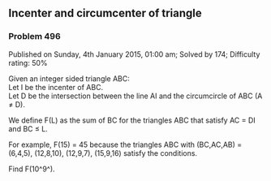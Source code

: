 Incenter and circumcenter of triangle
-------------------------------------

### Problem 496

Published on Sunday, 4th January 2015, 01:00 am; Solved by 174;
Difficulty rating: 50%

Given an integer sided triangle ABC:\
 Let I be the incenter of ABC.\
 Let D be the intersection between the line AI and the circumcircle of
ABC (A ≠ D).

We define F(L) as the sum of BC for the triangles ABC that satisfy AC =
DI and BC ≤ L.

For example, F(15) = 45 because the triangles ABC with (BC,AC,AB) =
(6,4,5), (12,8,10), (12,9,7), (15,9,16) satisfy the conditions.

Find F(10^9^).
